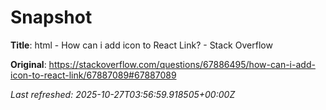 # Snapshot

**Title**: html - How can i add icon to React Link? - Stack Overflow

**Original**: <https://stackoverflow.com/questions/67886495/how-can-i-add-icon-to-react-link/67887089#67887089>

_Last refreshed: 2025-10-27T03:56:59.918505+00:00Z_
